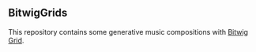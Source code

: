 BitwigGrids
-----------

This repository contains some generative music compositions with [Bitwig Grid](https://www.bitwig.com/learnings/getting-around-in-the-grid-39/).
